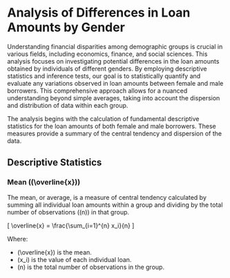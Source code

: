 # Analysis of Differences in Loan Amounts by Gender

Understanding financial disparities among demographic groups is crucial in various fields, including economics, finance, and social sciences. This analysis focuses on investigating potential differences in the loan amounts obtained by individuals of different genders. By employing descriptive statistics and inference tests, our goal is to statistically quantify and evaluate any variations observed in loan amounts between female and male borrowers. This comprehensive approach allows for a nuanced understanding beyond simple averages, taking into account the dispersion and distribution of data within each group.

The analysis begins with the calculation of fundamental descriptive statistics for the loan amounts of both female and male borrowers. These measures provide a summary of the central tendency and dispersion of the data.

## Descriptive Statistics

### Mean (\(\overline{x}\))

The mean, or average, is a measure of central tendency calculated by summing all individual loan amounts within a group and dividing by the total number of observations (\(n\)) in that group.

\[
\overline{x} = \frac{\sum_{i=1}^{n} x_i}{n}
\]

Where:
- \(\overline{x}\) is the mean.
- \(x_i\) is the value of each individual loan.
- \(n\) is the total number of observations in the group.
